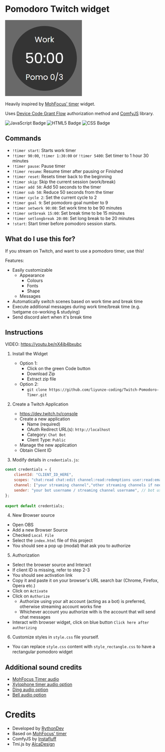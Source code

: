 # Pomodoro Twitch widget 

![Pomodoro Widget](./images/image.png)

Heavily inspired by [MohFocus' timer](https://github.com/mohamed-tayeh/Minimal-Pomo-Timer) widget. 

Uses [Device Code Grant Flow](https://dev.twitch.tv/docs/authentication/getting-tokens-oauth/#device-code-grant-flow) authorization method and [ComfyJS](https://github.com/instafluff/comfyjs) library.

![JavaScript Badge](https://img.shields.io/badge/JavaScript-F7DF1E?logo=javascript&logoColor=000&style=for-the-badge)
![HTML5 Badge](https://img.shields.io/badge/HTML5-E34F26?logo=html5&logoColor=fff&style=for-the-badge)
![CSS Badge](https://img.shields.io/badge/CSS-639?logo=css&logoColor=fff&style=for-the-badge)

## Commands

- `!timer start`: Starts work timer
- `!timer 90:00`, `!timer 1:30:00` or `!timer 5400`: Set timer to 1 hour 30 minutes
- `!timer pause`: Pause timer
- `!timer resume`: Resume timer after pausing or Finished
- `!timer reset`: Resets timer back to the beginning
- `!timer skip`: Skip the current session (work/break)
- `!timer add 50`: Add 50 seconds to the timer
- `!timer sub 50`: Reduce 50 seconds from the timer
- `!timer cycle 2`: Set the current cycle to 2
- `!timer goal 9`: Set pomodoro goal number to 9
- `!timer setwork 90:00`: Set work time to be 90 minutes
- `!timer setbreak 15:00`: Set break time to be 15 minutes
- `!timer setlongbreak 20:00`: Set long break to be 20 minutes
- `!start`: Start timer before pomodoro session starts. 

## What do I use this for?

If you stream on Twitch, and want to use a pomodoro timer, use this! 

Features:
- Easily customizable
  - Appearance
    - Colours
    - Fonts
    - Shape
  - Messages
- Automatically switch scenes based on work time and break time
- Execute additional messages during work time/break time (e.g. !setgame co-working & studying)
- Send discord alert when it's break time

## Instructions

VIDEO: https://youtu.be/nX4ib4bxubc

1. Install the Widget
   - Option 1:
     - Click on the green Code button
     - Download Zip
     - Extract zip file
   - Option 2:
     - `git clone https://github.com/liyunze-coding/Twitch-Pomodoro-Timer.git`

2. Create a Twitch Application
     - https://dev.twitch.tv/console
     - Create a new application
       - Name (required)
       - OAuth Redirect URL(s): `http://localhost`
       - Category: `Chat Bot`
       - Client Type: `Public`
     - Manage the new application
     - Obtain Client ID

3. Modify details in `credentials.js`:

```js
const credentials = {
	clientId: "CLIENT_ID_HERE",
	scopes: "chat:read chat:edit channel:read:redemptions user:read:email",
	channel: ["your streaming channel","other streaming channels if needed"], // your main channel
	sender: "your bot username / streaming channel username", // bot username
};

export default credentials;
```

4. New Browser source
  - Open OBS
  - Add a new Browser Source
  - Checked `Local File`
  - Select the `index.html` file of this project
  - You should see a pop up (modal) that ask you to authorize

5. Authorization
  - Select the browser source and Interact
  - If client ID is missing, refer to step 2-3
  - You should see activation link
  - Copy it and paste it on your browser's URL search bar (Chrome, Firefox, Opera etc.)
  - Click on `Activate`
  - Click on `Authorize`
    - Authorize using your alt account (acting as a bot) is preferred, otherwise streaming account works fine
    - Whichever account you authorize with is the account that will send chat messages
  - Interact with browser widget, click on blue button `Click here after authorizing`

6. Customize styles in `style.css` file yourself.
  - You can replace `style.css` content with `style_rectangle.css` to have a rectangular pomodoro widget

## Additional sound credits

- [MohFocus Timer audio](https://github.com/mohamed-tayeh/Minimal-Pomo-Timer/tree/main/media)
- [Xylophone timer audio option](https://pixabay.com/sound-effects/xylophone-a-45818/)
- [Ding audio option](https://pixabay.com/sound-effects/ding-36029/)
- [Bell audio option](https://pixabay.com/sound-effects/intro-sound-bell-269297/)

# Credits

- Developed by [RythonDev](https://twitch.tv/RythonDev)
- Based on [MohFocus' timer](https://github.com/mohamed-tayeh/Minimal-Pomo-Timer)
- ComfyJS by [Instafluff](https://github.com/instafluff/comfyjs)
- Tmi.js by [AlcaDesign](https://github.com/AlcaDesign)